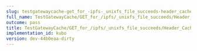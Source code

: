 ```yaml
---
slug: testgatewaycache-get_for_-ipfs-_unixfs_file_succeeds-header_cache-control
full_name: TestGatewayCache/GET_for_/ipfs/_unixfs_file_succeeds/Header_Cache-Control
outcome: pass
title: TestGatewayCache/GET_for_/ipfs/_unixfs_file_succeeds/Header_Cache-Control
implementation_id: kubo
version: dev-44b0eaa-dirty
---
```


